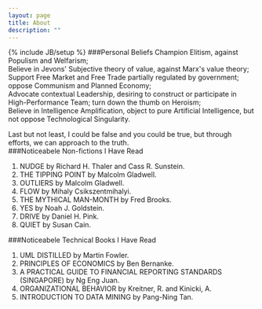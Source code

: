 ```yaml
---
layout: page
title: About
description: ""
---
```

{% include JB/setup %}
###Personal Beliefs
Champion Elitism, against Populism and Welfarism;  
Believe in Jevons' Subjective theory of value, against Marx's value theory;   
Support Free Market and Free Trade partially regulated by government; oppose Communism and Planned Economy;  
Advocate contextual Leadership, desiring to construct or participate in High-Performance Team; turn down the thumb on Heroism;  
Believe in Intelligence Amplification, object to pure Artificial Intelligence, but not oppose Technological Singularity.   
  
Last but not least, I could be false and you could be true, but through efforts, we can approach to the truth.   
###Noticeabele Non-fictions I Have Read
1. NUDGE by Richard H. Thaler and Cass R. Sunstein.  
1. THE TIPPING POINT by Malcolm Gladwell.  
1. OUTLIERS by Malcolm Gladwell.  
1. FLOW by Mihaly Csikszentmihalyi.  
1. THE MYTHICAL MAN-MONTH by Fred Brooks.  
1. YES by Noah J. Goldstein.  
1. DRIVE by Daniel H. Pink.  
1. QUIET by Susan Cain.  

###Noticeabele Technical Books I Have Read
1. UML DISTILLED by Martin Fowler.
1. PRINCIPLES OF ECONOMICS by Ben Bernanke.
1. A PRACTICAL GUIDE TO FINANCIAL REPORTING STANDARDS (SINGAPORE) by Ng Eng Juan.
1. ORGANIZATIONAL BEHAVIOR by Kreitner, R. and Kinicki, A.  
1. INTRODUCTION TO DATA MINING by Pang-Ning Tan.